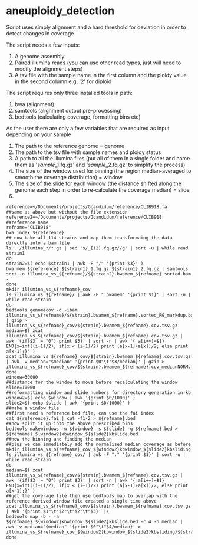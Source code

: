 # aneuploidy_detection
Script uses simply alignment and a hard threshold for deviation in order to detect changes in coverage


The script needs a few inputs:
  1. A genome assembly
  2. Paired illumina reads (you can use other read types, just will need to modify the alignment steps)
  3. A tsv file with the sample name in the first column and the ploidy value in the second column e.g. '2' for diploid

The script requires only three installed tools in path:
  1. bwa (alignment)
  2. samtools (alignment output pre-processing)
  3. bedtools (calculating coverage, formatting bins etc)

As the user there are only a few variables that are required as input depending on your sample
  1. The path to the reference genome = genome
  2. The path to the tsv file with sample names and ploidy status
  3. A path to all the illumina files (put all of them in a single folder and name them as '*sample*_1.fq.gz' and '*sample*_2.fq.gz' to simplify the process)
  4. The size of the window used for binning (the region median-averaged to smooth the coverage distribution) = window
  5. The size of the slide for each window (the distance shifted along the genome each step in order to re-calculate the coverage median) = slide
  6. 



    reference=~/Documents/projects/Gcandidum/reference/CLIB918.fa
    ##same as above but without the file extension
    reference2=~/Documents/projects/Gcandidum/reference/CLIB918
    ##reference name
    refname="CLIB918"
    bwa index ${reference}
    ## now take all 114 strains and map them transformaing the data directly into a bam file
    ls ../illumina_*/*.gz | sed 's/_[12].fq.gz//g' | sort -u | while read strain1
    do
    strain2=$( echo $strain1 | awk -F "/" '{print $3}' )
    bwa mem ${reference} ${strain1}_1.fq.gz ${strain1}_2.fq.gz | samtools sort -o illumina_vs_${refname}/${strain2}.bwamem_${refname}.sorted.bam -
    done
    mkdir illumina_vs_${refname}_cov 
    ls illumina_vs_${refname}/ | awk -F ".bwamem" '{print $1}' | sort -u | while read strain
    do
    bedtools genomecov -d -ibam illumina_vs_${refname}/${strain}.bwamem_${refname}.sorted_RG_markdup.bam | gzip > illumina_vs_${refname}_cov/${strain}.bwamem_${refname}.cov.tsv.gz
    median=$( zcat illumina_vs_${refname}_cov/${strain}.bwamem_${refname}.cov.tsv.gz | awk '{if($3 != "0") print $3}' | sort -n | awk '{ a[i++]=$1} END{x=int((i+1)/2); if(x < (i+1)/2) print (a[x-1]+a[x])/2; else print a[x-1];}' )
    zcat illumina_vs_${refname}_cov/${strain}.bwamem_${refname}.cov.tsv.gz | awk -v median="$median" '{print $0"\t"$3/median}' | gzip > illumina_vs_${refname}_cov/${strain}.bwamem_${refname}.cov_medianNORM.tsv.gz
    done
    window=30000
    ##distance for the window to move before recalculating the window
    slide=10000
    ##reformatting window and slide numbers for directory generation in kb
    window2=$( echo $window | awk '{print $0/1000}' )
    slide2=$( echo $slide | awk '{print $0/1000}' )
    ##make a window file 
    ##first need a reference bed file, can use the fai index
    cat ${reference}.fai | cut -f1-2 > ${refname}.bed
    ##now split it up into the above prescribed bins
    bedtools makewindows -w ${window} -s ${slide} -g ${refname}.bed > ${refname}.${window2}kbwindow_${slide2}kbslide.bed
    ##now the binning and finding the median
    ##plus we can immediately add the normalised median coverage as before
    mkdir illumina_vs_${refname}_cov_${window2}kbwindow_${slide2}kbsliding
    ls illumina_vs_${refname}_cov/ | awk -F "." '{print $1}' | sort -u | while read strain
    do
    median=$( zcat illumina_vs_${refname}_cov/${strain}.bwamem_${refname}.cov.tsv.gz | awk '{if($3 != "0") print $3}' | sort -n | awk '{ a[i++]=$1} END{x=int((i+1)/2); if(x < (i+1)/2) print (a[x-1]+a[x])/2; else print a[x-1];}' )
    ##get the coverage file then use bedtools map to overlap with the reference derived window file created a single time above
    zcat illumina_vs_${refname}_cov/${strain}.bwamem_${refname}.cov.tsv.gz | awk '{print $1"\t"$2"\t"$2"\t"$3}' |\
    bedtools map -b - -a ${refname}.${window2}kbwindow_${slide2}kbslide.bed -c 4 -o median | awk -v median="$median" '{print $0"\t"$4/median}' > illumina_vs_${refname}_cov_${window2}kbwindow_${slide2}kbsliding/${strain}.bwamem_${refname}.cov_medianNORM.${window2}kbwindow_${slide2}kbsliding.tsv
    done
